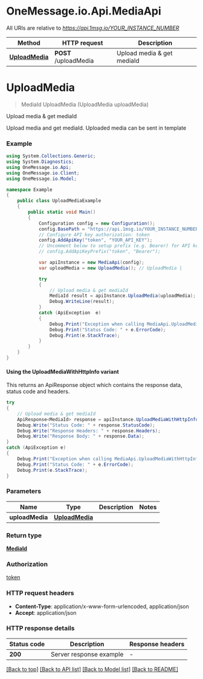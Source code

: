# OneMessage.io.Api.MediaApi

All URIs are relative to *https://api.1msg.io/YOUR_INSTANCE_NUMBER*

| Method | HTTP request | Description |
|--------|--------------|-------------|
| [**UploadMedia**](MediaApi.md#uploadmedia) | **POST** /uploadMedia | Upload media &amp; get mediaId |

<a id="uploadmedia"></a>
# **UploadMedia**
> MediaId UploadMedia (UploadMedia uploadMedia)

Upload media & get mediaId

Upload media and get mediaId. Uploaded media can be sent in template

### Example
```csharp
using System.Collections.Generic;
using System.Diagnostics;
using OneMessage.io.Api;
using OneMessage.io.Client;
using OneMessage.io.Model;

namespace Example
{
    public class UploadMediaExample
    {
        public static void Main()
        {
            Configuration config = new Configuration();
            config.BasePath = "https://api.1msg.io/YOUR_INSTANCE_NUMBER";
            // Configure API key authorization: token
            config.AddApiKey("token", "YOUR_API_KEY");
            // Uncomment below to setup prefix (e.g. Bearer) for API key, if needed
            // config.AddApiKeyPrefix("token", "Bearer");

            var apiInstance = new MediaApi(config);
            var uploadMedia = new UploadMedia(); // UploadMedia | 

            try
            {
                // Upload media & get mediaId
                MediaId result = apiInstance.UploadMedia(uploadMedia);
                Debug.WriteLine(result);
            }
            catch (ApiException  e)
            {
                Debug.Print("Exception when calling MediaApi.UploadMedia: " + e.Message);
                Debug.Print("Status Code: " + e.ErrorCode);
                Debug.Print(e.StackTrace);
            }
        }
    }
}
```

#### Using the UploadMediaWithHttpInfo variant
This returns an ApiResponse object which contains the response data, status code and headers.

```csharp
try
{
    // Upload media & get mediaId
    ApiResponse<MediaId> response = apiInstance.UploadMediaWithHttpInfo(uploadMedia);
    Debug.Write("Status Code: " + response.StatusCode);
    Debug.Write("Response Headers: " + response.Headers);
    Debug.Write("Response Body: " + response.Data);
}
catch (ApiException e)
{
    Debug.Print("Exception when calling MediaApi.UploadMediaWithHttpInfo: " + e.Message);
    Debug.Print("Status Code: " + e.ErrorCode);
    Debug.Print(e.StackTrace);
}
```

### Parameters

| Name | Type | Description | Notes |
|------|------|-------------|-------|
| **uploadMedia** | [**UploadMedia**](UploadMedia.md) |  |  |

### Return type

[**MediaId**](MediaId.md)

### Authorization

[token](../README.md#token)

### HTTP request headers

 - **Content-Type**: application/x-www-form-urlencoded, application/json
 - **Accept**: application/json


### HTTP response details
| Status code | Description | Response headers |
|-------------|-------------|------------------|
| **200** | Server response example |  -  |

[[Back to top]](#) [[Back to API list]](../README.md#documentation-for-api-endpoints) [[Back to Model list]](../README.md#documentation-for-models) [[Back to README]](../README.md)

